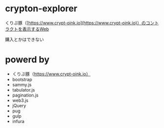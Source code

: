 # crypton-explorer

くりぷ豚（[https://www.crypt-oink.io](https://www.crypt-oink.io)）のコントラクトを表示するWeb

購入とかはできない

# powerd by

- くりぷ豚（https://www.crypt-oink.io）
- bootstrap
- sammy.js
- tabulator.js
- pagination.js
- web3.js
- jQuery
- pug
- gulp
- infura